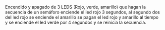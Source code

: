 Encendido y apagado de 3 LEDS (Rojo, verde, amarillo) que hagan la secuencia de un semáforo enciende el led rojo 3 segundos, al segundo dos del led rojo se enciende el amarillo se pagan el led rojo y amarillo al tiempo y se enciende el led verde por 4 segundos y se reinicia la secuencia.
